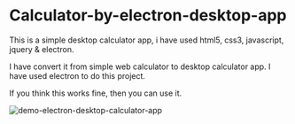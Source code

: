 # Calculator-by-electron-desktop-app
This is a simple desktop calculator app, i have used html5, css3, javascript, jquery &amp; electron.

I have convert it from simple web calculator to desktop calculator app.
I have used electron to do this project.

If you think this works fine, then you can use it.

<img src="../icon/demo.png" alt="demo-electron-desktop-calculator-app">

